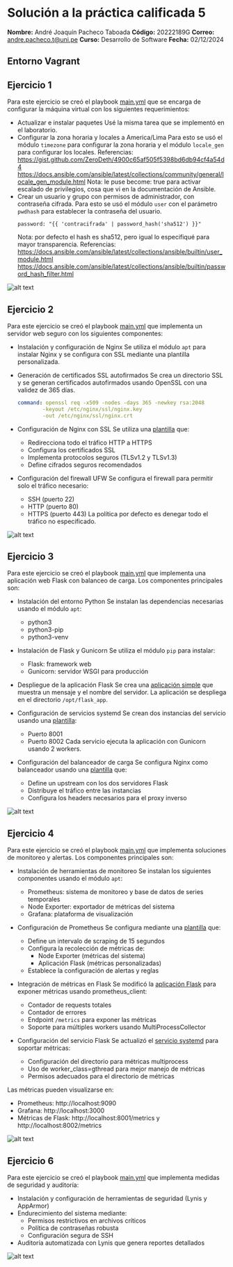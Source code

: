 # Solución a la práctica calificada 5
**Nombre:** André Joaquín Pacheco Taboada
**Código:** 20222189G
**Correo:** andre.pacheco.t@uni.pe
**Curso:** Desarrollo de Software
**Fecha:** 02/12/2024

## Entorno Vagrant


## Ejercicio 1
Para este ejercicio se creó el playbook [main.yml](ansible/ejercicio1/main.yml) que se encarga de configurar la máquina virtual con los siguientes requerimientos:
- Actualizar e instalar paquetes
    Usé la misma tarea que se implementó en el laboratorio.
- Configurar la zona horaria y locales a America/Lima
    Para esto se usó el módulo `timezone` para configurar la zona horaria y el módulo `locale_gen` para configurar los locales.
    Referencias:
    https://gist.github.com/ZeroDeth/4900c65af505f5398bd6db94cf4a54d4
    https://docs.ansible.com/ansible/latest/collections/community/general/locale_gen_module.html
    Nota: le puse become: true para activar escalado de privilegios, cosa que vi en la documentación de Ansible.
- Crear un usuario y grupo con permisos de administrador, con contraseña cifrada.
    Para esto se usó el módulo `user` con el parámetro `pwdhash` para establecer la contraseña del usuario.
    ```
    password: "{{ 'contracifrada' | password_hash('sha512') }}"
    ```
    Nota: por defecto el hash es sha512, pero igual lo especifiqué para mayor transparencia.
    Referencias:
    https://docs.ansible.com/ansible/latest/collections/ansible/builtin/user_module.html
    https://docs.ansible.com/ansible/latest/collections/ansible/builtin/password_hash_filter.html

![alt text](images/image.png)

## Ejercicio 2
Para este ejercicio se creó el playbook [main.yml](ansible/ejercicio2/main.yml) que implementa un servidor web seguro con los siguientes componentes:

- Instalación y configuración de Nginx
    Se utiliza el módulo `apt` para instalar Nginx y se configura con SSL mediante una plantilla personalizada.

- Generación de certificados SSL autofirmados
    Se crea un directorio SSL y se generan certificados autofirmados usando OpenSSL con una validez de 365 días.
    ```yaml
    command: openssl req -x509 -nodes -days 365 -newkey rsa:2048 
            -keyout /etc/nginx/ssl/nginx.key 
            -out /etc/nginx/ssl/nginx.crt
    ```

- Configuración de Nginx con SSL
    Se utiliza una [plantilla](templates/nginx-ssl.conf.j2) que:
    - Redirecciona todo el tráfico HTTP a HTTPS
    - Configura los certificados SSL
    - Implementa protocolos seguros (TLSv1.2 y TLSv1.3)
    - Define cifrados seguros recomendados

- Configuración del firewall UFW
    Se configura el firewall para permitir solo el tráfico necesario:
    - SSH (puerto 22)
    - HTTP (puerto 80)
    - HTTPS (puerto 443)
    La política por defecto es denegar todo el tráfico no especificado.

![alt text](images/image-1.png)

## Ejercicio 3
Para este ejercicio se creó el playbook [main.yml](ansible/ejercicio3/main.yml) que implementa una aplicación web Flask con balanceo de carga. Los componentes principales son:

- Instalación del entorno Python
    Se instalan las dependencias necesarias usando el módulo `apt`:
    - python3
    - python3-pip
    - python3-venv

- Instalación de Flask y Gunicorn
    Se utiliza el módulo `pip` para instalar:
    - Flask: framework web
    - Gunicorn: servidor WSGI para producción

- Despliegue de la aplicación Flask
    Se crea una [aplicación simple](templates/app.py.j2) que muestra un mensaje y el nombre del servidor.
    La aplicación se despliega en el directorio `/opt/flask_app`.

- Configuración de servicios systemd
    Se crean dos instancias del servicio usando una [plantilla](templates/flask-app.service.j2):
    - Puerto 8001
    - Puerto 8002
    Cada servicio ejecuta la aplicación con Gunicorn usando 2 workers.

- Configuración del balanceador de carga
    Se configura Nginx como balanceador usando una [plantilla](templates/nginx-lb.conf.j2) que:
    - Define un upstream con los dos servidores Flask
    - Distribuye el tráfico entre las instancias
    - Configura los headers necesarios para el proxy inverso

![alt text](images/image-2.png)

## Ejercicio 4
Para este ejercicio se creó el playbook [main.yml](ansible/ejercicio4/main.yml) que implementa soluciones de monitoreo y alertas. Los componentes principales son:

- Instalación de herramientas de monitoreo
    Se instalan los siguientes componentes usando el módulo `apt`:
    - Prometheus: sistema de monitoreo y base de datos de series temporales
    - Node Exporter: exportador de métricas del sistema
    - Grafana: plataforma de visualización

- Configuración de Prometheus
    Se configura mediante una [plantilla](templates/prometheus.yml.j2) que:
    - Define un intervalo de scraping de 15 segundos
    - Configura la recolección de métricas de:
        - Node Exporter (métricas del sistema)
        - Aplicación Flask (métricas personalizadas)
    - Establece la configuración de alertas y reglas

- Integración de métricas en Flask
    Se modificó la [aplicación Flask](templates/app.py.j2) para exponer métricas usando prometheus_client:
    - Contador de requests totales
    - Contador de errores
    - Endpoint `/metrics` para exponer las métricas
    - Soporte para múltiples workers usando MultiProcessCollector

- Configuración del servicio Flask
    Se actualizó el [servicio systemd](templates/flask-app.service.j2) para soportar métricas:
    - Configuración del directorio para métricas multiprocess
    - Uso de worker_class=gthread para mejor manejo de métricas
    - Permisos adecuados para el directorio de métricas

Las métricas pueden visualizarse en:
- Prometheus: http://localhost:9090
- Grafana: http://localhost:3000
- Métricas de Flask: http://localhost:8001/metrics y http://localhost:8002/metrics

![alt text](images/image-3.png)

## Ejercicio 6
Para este ejercicio se creó el playbook [main.yml](ansible/ejercicio6/main.yml) que implementa medidas de seguridad y auditoría:

- Instalación y configuración de herramientas de seguridad (Lynis y AppArmor)
- Endurecimiento del sistema mediante:
  - Permisos restrictivos en archivos críticos
  - Política de contraseñas robusta
  - Configuración segura de SSH
- Auditoría automatizada con Lynis que genera reportes detallados

![alt text](images/image-4.png)